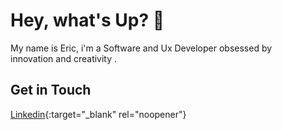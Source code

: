  # Hey, what's Up? 🐙
 My name is Eric, i'm a Software and Ux Developer obsessed by <br> innovation and creativity .
## Get in Touch
[Linkedin](https://www.linkedin.com/in/geteric/){:target="_blank" rel="noopener"}


